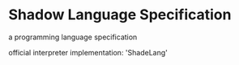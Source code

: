 # Shadow Language Specification

a programming language specification

official interpreter implementation: 'ShadeLang'

